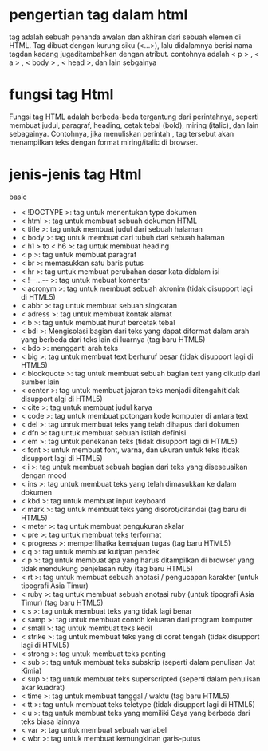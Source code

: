 # pengertian tag dalam html
  tag adalah sebuah penanda awalan dan akhiran dari sebuah elemen di HTML. Tag dibuat dengan kurung siku (<...>), lalu didalamnya berisi nama tagdan kadang jugaditambahkan     dengan atribut. contohnya adalah 
  < p > , < a > , < body > , < head >, dan lain sebgainya

# fungsi tag Html
  Fungsi tag HTML adalah berbeda-beda tergantung dari perintahnya, seperti membuat judul, paragraf, heading, cetak tebal (bold), miring (italic), dan lain sebagainya.         Contohnya, jika menuliskan perintah <italic>, tag tersebut akan menampilkan teks dengan format miring/italic di browser. 

# jenis-jenis tag Html
 basic
- < !DOCTYPE >: tag untuk menentukan type dokumen
- < html >: tag untuk membuat sebuah dokumen HTML
- < title >: tag untuk membuat judul dari sebuah halaman
- < body >: tag untuk membuat dari tubuh dari sebuah halaman
- < h1 > to < h6 >: tag untuk membuat heading
- < p >: tag untuk membuat paragraf
- < br >: memasukkan satu baris putus
- < hr >: tag untuk membuat perubahan dasar kata didalam isi
- < !--...-- >: tag untuk mebuat komentar
- < acronym >: tag untuk membuat sebuah akronim (tidak disupport lagi di HTML5)
- < abbr >: tag untuk membuat sebuah singkatan
- < adress >: tag untuk membuat kontak alamat
- < b >: tag untuk membuat huruf bercetak tebal
- < bdi >: Mengisolasi bagian dari teks yang dapat diformat dalam arah yang berbeda dari teks lain di luarnya (tag baru HTML5)
- < bdo >: mengganti arah teks
- < big >: tag untuk membuat text berhuruf besar (tidak disupport lagi di HTML5)
- < blockquote >: tag untuk membuat sebuah bagian text yang dikutip dari sumber lain
- < center >: tag untuk membuat jajaran teks menjadi ditengah(tidak disupport algi di HTML5)
- < cite >: tag untuk membuat judul karya
- < code >: tag untuk membuat potongan kode komputer di antara text
- < del >: tag unruk membuat teks yang telah dihapus dari dokumen 
- < dfn >: tag untuk membuat sebuah istilah definisi
- < em >: tag untuk penekanan teks (tidak disupport lagi di HTML5)
- < font >: untuk membuat font, warna, dan ukuran untuk teks (tidak disupport lagi di HTML5)
- < i >: tag untuk membuat sebuah bagian dari teks yang diseseuaikan dengan mood
- < ins >: tag untuk membuat teks yang telah dimasukkan ke dalam dokumen
- < kbd >: tag untuk membuat input keyboard
- < mark >: tag untuk membuat teks yang disorot/ditandai (tag baru di HTML5)
- < meter >: tag untuk membuat pengukuran skalar
- < pre >: tag untuk membuat teks terformat
- < progress >: memperlihatka kemajuan tugas (tag baru HTML5)
- < q >: tag untuk membuat kutipan pendek
- < p >: tag untuk membuat apa yang harus ditampilkan di browser yang tidak mendukung penjelasan ruby (tag baru HTML5)
- < rt >: tag untuk membuat sebuah anotasi / pengucapan karakter (untuk tipografi Asia Timur)
- < ruby >: tag untuk membuat sebuah anotasi ruby (untuk tipografi Asia Timur) (tag baru HTML5)
- < s >: tag untuk membuat teks yang tidak lagi benar
- < samp >: tag untuk membuat contoh keluaran dari program komputer
- < small >: tag untuk membuat teks kecil
- < strike >: tag untuk membuat teks yang di coret tengah (tidak disupport lagi di HTML5)
- < strong >: tag untuk membuat teks penting 
- < sub >: tag untuk membuat teks subskrip (seperti dalam penulisan Jat Kimia)
- < sup >: tag untuk membuat teks superscripted (seperti dalam penulisan akar kuadrat)
- < time >: tag untuk membuat tanggal / waktu (tag baru HTML5)
- < tt >: tag untuk membuat teks teletype (tidak disupport lagi di HTML5)
- < u >: tag untuk membuat teks yang memiliki Gaya yang berbeda dari teks biasa lainnya
- < var >: tag untuk membuat sebuah variabel
- < wbr >: tag untuk membuat kemungkinan garis-putus
